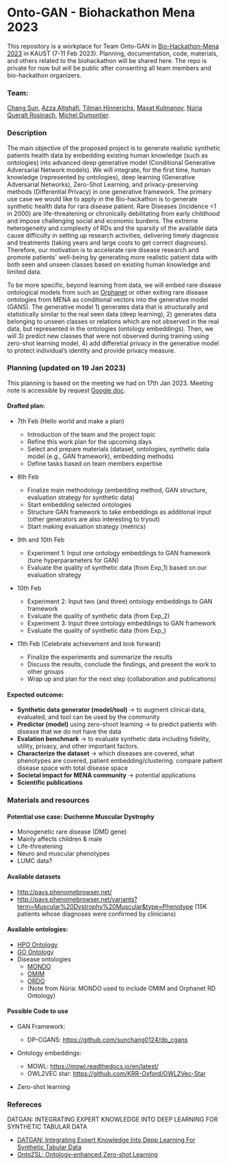 # Onto-GAN - Biohackathon Mena 2023
This repository is a workplace for Team Onto-GAN in [Bio-Hackathon-Mena 2023](https://cbrcconferences.kaust.edu.sa/bio-hackathon-2023) in KAUST (7-11 Feb 2023). Planning, documentation, code, materials, and others related to the biohackathon will be shared here. The repo is private for now but will be public after consenting all team members and bio-hackathon organizers. 

### Team: 
[Chang Sun](https://www.linkedin.com/in/chang-sun-maastricht/), [Azza Altghafi](https://www.linkedin.com/in/azza-althagafi-b767aa144/), [Tilman Hinnerichs](https://tilman.hinnerichs.com/), [Maxat Kulmanov](https://www.linkedin.com/in/coolmaksat/?originalSubdomain=sa), [Núria Queralt Rosinach](https://www.linkedin.com/in/nqueralt/), [Michel Dumontier](https://www.linkedin.com/in/dumontier/). 

### Description 
The main objective of the proposed project is to generate realistic synthetic patients health data by embedding existing human knowledge (such as ontologies) into advanced deep generative model (Conditional Generative Adversarial Network models). We will integrate, for the first time, human knowledge (represented by ontologies), deep learning (Generative Adversarial Networks), Zero-Shot Learning, and privacy-preserving methods (Differential Privacy) in one generative framework. The primary use case we would like to apply in the Bio-hackathon is to generate synthetic health data for rara disease patient. Rare Diseases (incidence <1 in 2000) are life-threatening or chronically debilitating from early childhood and impose challenging social and economic burdens. The extreme heterogeneity and complexity of RDs and the sparsity of the available data cause difficulty in setting up research activities, delivering timely diagnosis and treatments (taking years and large costs to get correct diagnoses). Therefore, our motivation is to accelerate rare disease research and promote patients' well-being by generating more realistic patient data with both seen and unseen classes based on existing human knowledge and limited data.

To be more specific, beyond learning from data, we will embed rare disease ontological models from such as [Orphanet](https://www.orpha.net/consor/cgi-bin/index.php) or other exiting rare disease ontologies from MENA as conditional vectors into the generative model (GANS). The generative model 1) generates data that is structurally and statistically similar to the real seen data (deep learning), 2) generates data belonging to unseen classes or relations which are not observed in the real data, but represented in the ontologies (ontology embeddings). Then, we will 3) predict new classes that were not observed during training using zero-shot learning model, 4) add differetial privacy in the generative model to protect individual’s identity and provide privacy measure. 

### Planning (updated on 19 Jan 2023)
This planning is based on the meeting we had on 17th Jan 2023. Meeting note is accessible by request [Google doc](https://docs.google.com/document/d/1EDkHX7t7UmHipdjI2nuPkMW-8eVA0h4qmQFLOfr5IuM/edit?usp=sharing). 
#### Drafted plan:
- 7th Feb (Hello world and make a plan)
  - Introduction of the team and the project topic
  - Refine this work plan for the upcoming days
  - Select and prepare materials (dataset, ontologies, synthetic data model (e.g., GAN framework), embedding methods)
  - Define tasks based on team members expertise
  
- 8th Feb 
  - Finalize main methodology (embedding method, GAN structure, evaluation strategy for synthetic data)
  - Start embedding selected ontologies 
  - Structure GAN framework to take embeddings as additional input (other generators are also interesting to tryout)
  - Start making evaluation strategy (metrics)
  
- 9th and 10th Feb
  - Experiment 1: Input one ontology embeddings to GAN framework (tune hyperparameters for GAN)
  - Evaluate the quality of synthetic data (from Exp_1) based on our evaluation strategy
  
- 10th Feb
  - Experiment 2: Input two (and three) ontology embeddings to GAN framework 
  - Evaluate the quality of synthetic data (from Exp_2)
  - Experiment 3: Input three ontology embeddings to GAN framework 
  - Evaluate the quality of synthetic data (from Exp_)
  
- 11th Feb (Celebrate achievement and look forward)
  - Finalize the experiments and summarize the results
  - Discuss the results, conclude the findings, and present the work to other groups
  - Wrap up and plan for the next step (collaboration and publications)

#### Expected outcome:
- **Synthetic data generator (model/tool)** → to augment clinical data, evaluated, and tool can be used by the community
- **Predictor (model)** using zero-shoot learning → to predict patients with disease that we do not have the data 
- **Evalation benchmark** → to evaluate synthetic data including fidelity, utility, privacy, and other important factors.
- **Characterize the dataset** → which diseases are covered, what phenotypes are covered, patient embedding/clustering. compare patient disease space with total disease space
- **Societal impact for MENA community** → potential applications
- **Scientific publications** 

### Materials and resources
#### Potential use case: Duchenne Muscular Dystrophy
- Monogenetic rare disease (DMD gene)
- Mainly affects children & male
- Life-threatening
- Neuro and muscular phenotypes
- LUMC data?

#### Available datasets
- http://pavs.phenomebrowser.net/
- http://pavs.phenomebrowser.net/variants?term=Muscular%20Dystrophy%20Muscular&type=Phenotype (15K patients whose diagnoses were confirmed by clinicians)

#### Available ontologies:
- [HPO Ontology](https://hpo.jax.org/app/)
- [GO Ontology](http://geneontology.org/)
- Disease ontologies
  - [MONDO](https://www.ebi.ac.uk/ols/ontologies/mondo)
  - [OMIM](https://www.omim.org/)
  - [ORDO](https://www.ebi.ac.uk/ols/ontologies/ordo)
  - (Note from Núria: MONDO used to include OMIM and Orphanet RD Ontology)
  
 #### Possible Code to use
- GAN Framework:
  - DP-CGANS: https://github.com/sunchang0124/dp_cgans

- Ontology embeddings:
  - MOWL: https://mowl.readthedocs.io/en/latest/ 
  - OWL2VEC star: https://github.com/KRR-Oxford/OWL2Vec-Star

- Zero-shot learning

### Refereces
DATGAN: INTEGRATING EXPERT KNOWLEDGE INTO DEEP
LEARNING FOR SYNTHETIC TABULAR DATA
- [DATGAN: Integrating Expert Knowledge Into Depp Learning For Synthetic Tabular Data](https://arxiv.org/pdf/2203.03489.pdf)
- [OntoZSL: Ontology-enhanced Zero-shot Learning](https://dl.acm.org/doi/10.1145/3442381.3450042)

  



